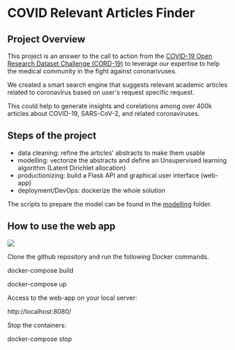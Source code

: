 # COVID Relevant Articles Finder

## Project Overview

This project is an answer to the call to action from the [COVID-19 Open Research Dataset Challenge (CORD-19)](https://www.kaggle.com/allen-institute-for-ai/CORD-19-research-challenge) to leverage our expertise to help the medical community in the fight against coronarivuses.

We created a smart search engine that suggests relevant academic articles related to coronavirus based on user's request specific request.

This could help to generate insights and corelations among over 400k articles about COVID-19, SARS-CoV-2, and related coronaviruses.

## Steps of the project

- data cleaning: refine the articles' abstracts to make them usable
- modelling: vectorize the abstracts and define an Unsupervised learning algorithm (Latent Dirichlet allocation)
- productionizing: build a Flask API and graphical user interface (web-app)
- deployment/DevOps: dockerize the whole solution

The scripts to prepare the model can be found in the [modelling](https://github.com/Thibault-Mattera/COVID-Relevant_Articles-Finder/tree/master/modelling) folder.

## How to use the web app

![](/images/covid-app-demo.gif)

Clone the github repository and run the following Docker commands.

docker-compose build

docker-compose up

Access to the web-app on your local server:

http://localhost:8080/

Stop the containers:

docker-compose stop
